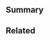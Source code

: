## Summary

<!-- please describe what this is about. Does it fix an issue or implement a feature? -->


## Related

<!-- please reference the related issue(s) here -->



<!-- have you tested your changes / implementation? -->

<!-- please don't 